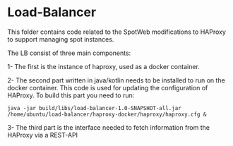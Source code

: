 # Load-Balancer

This folder contains  code related to the SpotWeb modifications to HAProxy to support managing spot instances. 

The LB consist of three main components:

1- The first is the instance of haproxy, used as a docker container.

2- The second part written in java/kotlin needs to be installed to run on the docker container. This code is used for updating the
configuration of HAProxy. 
To build this part you need to run:

`java -jar build/libs/load-balancer-1.0-SNAPSHOT-all.jar /home/ubuntu/load-balancer/haproxy-docker/haproxy/haproxy.cfg &`

3- The third part is the interface needed to fetch information from the HAProxy via a REST-API


